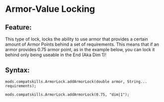 # Armor-Value Locking

## Feature:
This type of lock, locks the ability to use armor that provides a certain amount of Armor Points behind a set of requirements. This means that if an armor provides 0.75 armor point, as in the example below, you can lock it behind only being useable in the End (Aka Dim 1)!

## Syntax:
```
mods.compatskills.ArmorLock.addArmorLock(double armor, String... requirements);

mods.compatskills.ArmorLock.addArmorLock(0.75, "dim|1");
```